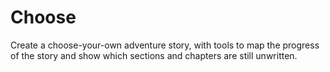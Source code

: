 # Choose

Create a choose-your-own adventure story, with tools to map the progress of the story and show which sections and chapters are still unwritten.

